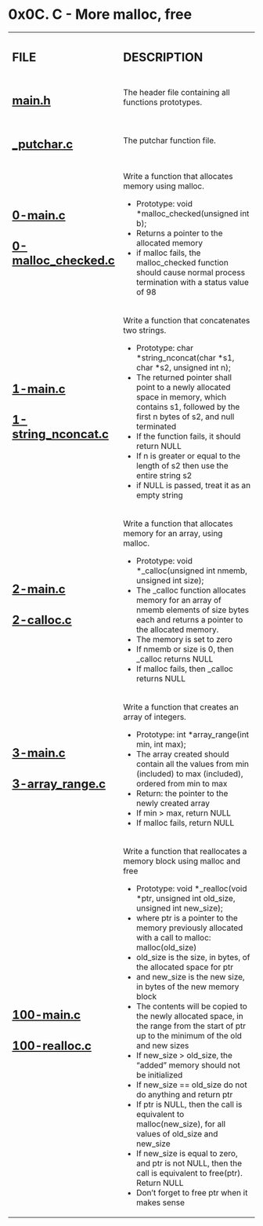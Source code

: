 <h1>0x0C. C - More malloc, free</h1>

<table>
    <tr>
        <td><h2><strong>FILE</strong></h2></td>
        <td><h2><strong>DESCRIPTION</strong></h2></td>
    </tr>
    <tr>
        <td><h2><a href="https://github.com/LivingDemonness28/alx-low_level_programming/blob/master/0x0C-more_malloc_free/main.h" target="_blank">main.h</a></h2></td>
        <td>The header file containing all functions prototypes.</td>
    </tr>
    <tr>
        <td><h2><a href="https://github.com/LivingDemonness28/alx-low_level_programming/blob/master/0x0C-more_malloc_free/_putchar.c" target="_blank">_putchar.c</a></h2></td>
        <td>The putchar function file.</td>
    </tr>
    <tr>
        <td>
            <h2><a href="https://github.com/LivingDemonness28/alx-low_level_programming/blob/master/0x0C-more_malloc_free/0-main.c" target="_blank">0-main.c</a></h2>
            <h2><a href="https://github.com/LivingDemonness28/alx-low_level_programming/blob/master/0x0C-more_malloc_free/0-malloc_checked.c" target="_blank">0-malloc_checked.c</a></h2>
        </td>
        <td>
            <p>Write a function that allocates memory using malloc.</p>
            <ul>
                <li>Prototype: void *malloc_checked(unsigned int b);</li>
                <li>Returns a pointer to the allocated memory</li>
                <li>if malloc fails, the malloc_checked function should cause normal process termination with a status value of 98</li>
            </ul>
        </td>
    </tr>
    <tr>
        <td>
            <h2><a href="https://github.com/LivingDemonness28/alx-low_level_programming/blob/master/0x0C-more_malloc_free/1-main.c" target="_blank">1-main.c</a></h2>
             <h2><a href="https://github.com/LivingDemonness28/alx-low_level_programming/blob/master/0x0C-more_malloc_free/1-string_nconcat.c" target="_blank">1-string_nconcat.c</a></h2>
        </td>
        <td>
            <p>Write a function that concatenates two strings.</p>
            <ul>
                <li>Prototype: char *string_nconcat(char *s1, char *s2, unsigned int n);</li>
                <li>The returned pointer shall point to a newly allocated space in memory, which contains s1, followed by the first n bytes of s2, and null terminated</li>
                <li>If the function fails, it should return NULL</li>
                <li>If n is greater or equal to the length of s2 then use the entire string s2</li>
                <li>if NULL is passed, treat it as an empty string</li>
            </ul>
        </td>
    </tr>
    <tr>
        <td>
            <h2><a href="https://github.com/LivingDemonness28/alx-low_level_programming/blob/master/0x0C-more_malloc_free/2-main.c" target="_blank">2-main.c</a></h2>
             <h2><a href="https://github.com/LivingDemonness28/alx-low_level_programming/blob/master/0x0C-more_malloc_free/2-calloc.c" target="_blank">2-calloc.c</a></h2>
        </td>
        <td>
            <p>Write a function that allocates memory for an array, using malloc.</p>
            <ul>
                <li>Prototype: void *_calloc(unsigned int nmemb, unsigned int size);</li>
                <li>The _calloc function allocates memory for an array of nmemb elements of size bytes each and returns a pointer to the allocated memory.</li>
                <li>The memory is set to zero</li>
                <li>If nmemb or size is 0, then _calloc returns NULL</li>
                <li>If malloc fails, then _calloc returns NULL</li>
            </ul>
        </td>
    </tr>
    <tr>
        <td>
            <h2><a href="https://github.com/LivingDemonness28/alx-low_level_programming/blob/master/0x0C-more_malloc_free/3-main.c" target="_blank">3-main.c</a></h2>
            <h2><a href="https://github.com/LivingDemonness28/alx-low_level_programming/blob/master/0x0C-more_malloc_free/3-array_range.c" target="_blank">3-array_range.c</a></h2>
        </td>
        <td>
            <p>Write a function that creates an array of integers.</p>
            <ul>
                <li>Prototype: int *array_range(int min, int max);</li>
                <li>The array created should contain all the values from min (included) to max (included), ordered from min to max</li>
                <li>Return: the pointer to the newly created array</li>
                <li>If min > max, return NULL</li>
                <li>If malloc fails, return NULL</li>
            </ul>
        </td>
    </tr>
    <tr>
        <td>
            <h2><a href="https://github.com/LivingDemonness28/alx-low_level_programming/blob/master/0x0C-more_malloc_free/100-main.c" target="_blank">100-main.c</a></h2>
            <h2><a href="https://github.com/LivingDemonness28/alx-low_level_programming/blob/master/0x0C-more_malloc_free/100-realloc.c" target="_blank">100-realloc.c</a></h2>
        </td>
        <td>
            <p>Write a function that reallocates a memory block using malloc and free</p>
            <ul>
                <li>Prototype: void *_realloc(void *ptr, unsigned int old_size, unsigned int new_size);</li>
                <li>where ptr is a pointer to the memory previously allocated with a call to malloc: malloc(old_size)</li>
                <li>old_size is the size, in bytes, of the allocated space for ptr</li>
                <li>and new_size is the new size, in bytes of the new memory block</li>
                <li>The contents will be copied to the newly allocated space, in the range from the start of ptr up to the minimum of the old and new sizes</li>
                <li>If new_size > old_size, the “added” memory should not be initialized</li>
                <li>If new_size == old_size do not do anything and return ptr</li>
                <li>If ptr is NULL, then the call is equivalent to malloc(new_size), for all values of old_size and new_size</li>
                <li>If new_size is equal to zero, and ptr is not NULL, then the call is equivalent to free(ptr). Return NULL</li>
                <li>Don’t forget to free ptr when it makes sense</li>
            </ul>
        </td>
    </tr>
</table>
